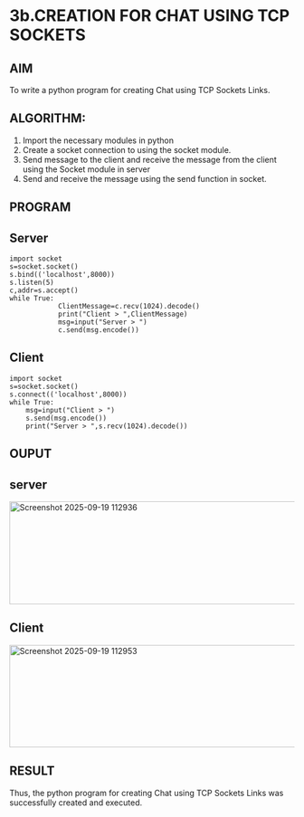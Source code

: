 # 3b.CREATION FOR CHAT USING TCP SOCKETS
## AIM
To write a python program for creating Chat using TCP Sockets Links.
## ALGORITHM:
1. Import the necessary modules in python
2. Create a socket connection to using the socket module.
3. Send message to the client and receive the message from the client using the Socket module in
 server
4. Send and receive the message using the send function in socket.
## PROGRAM

## Server
```
import socket 
s=socket.socket() 
s.bind(('localhost',8000)) 
s.listen(5) 
c,addr=s.accept() 
while True: 
            ClientMessage=c.recv(1024).decode() 
            print("Client > ",ClientMessage) 
            msg=input("Server > ") 
            c.send(msg.encode())
```

## Client

```
import socket 
s=socket.socket() 
s.connect(('localhost',8000)) 
while True: 
    msg=input("Client > ") 
    s.send(msg.encode()) 
    print("Server > ",s.recv(1024).decode())
```
## OUPUT

## server
<img width="641" height="182" alt="Screenshot 2025-09-19 112936" src="https://github.com/user-attachments/assets/f41a39ef-ac82-4b0d-9297-f77b7c6fb57d" />

## Client
<img width="560" height="181" alt="Screenshot 2025-09-19 112953" src="https://github.com/user-attachments/assets/3cc85bb9-b3fa-4858-a59c-e5b12fee4567" />


## RESULT
Thus, the python program for creating Chat using TCP Sockets Links was successfully 
created and executed.
